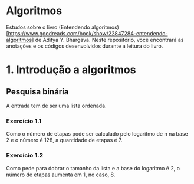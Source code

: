 # Algoritmos

Estudos sobre o livro (Entendendo algoritmos)[https://www.goodreads.com/book/show/22847284-entendendo-algoritmos] de Aditya Y. Bhargava. Neste repositório, você encontrará as anotações e os códigos desenvolvidos durante a leitura do livro.

# 1. Introdução a algoritmos

## Pesquisa binária

A entrada tem de ser uma lista ordenada.

### Exercício 1.1

Como o número de etapas pode ser calculado pelo logaritmo de n na base 2 e o número é 128, a quantidade de etapas é 7.

### Exercício 1.2

Como pede para dobrar o tamanho da lista e a base do logaritmo é 2, o número de etapas aumenta em 1, no caso, 8.
